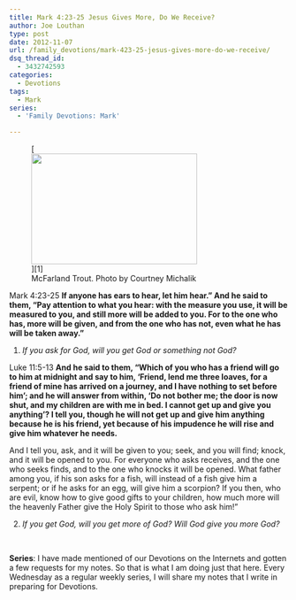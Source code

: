 ```yaml
---
title: Mark 4:23-25 Jesus Gives More, Do We Receive?
author: Joe Louthan
type: post
date: 2012-11-07
url: /family_devotions/mark-423-25-jesus-gives-more-do-we-receive/
dsq_thread_id:
  - 3432742593
categories:
  - Devotions
tags:
  - Mark
series:
  - 'Family Devotions: Mark'

---
```

<figure id="attachment_1256" style="width: 300px" class="wp-caption alignright">[<img class="size-medium wp-image-1256" title="Mcfarland-Trout-Courtney-M" alt="" src="https://i2.wp.com/theologic.us/wp-content/uploads/2012/11/Mcfarland-Trout-Courtney-M.jpg?resize=300%2C200" width="300" height="200" srcset="https://i2.wp.com/theologic.us/wp-content/uploads/2012/11/Mcfarland-Trout-Courtney-M.jpg?resize=300%2C200 300w, https://i2.wp.com/theologic.us/wp-content/uploads/2012/11/Mcfarland-Trout-Courtney-M.jpg?w=450 450w" sizes="(max-width: 300px) 100vw, 300px" data-recalc-dims="1" />][1]<figcaption class="wp-caption-text">McFarland Trout. Photo by Courtney Michalik</figcaption></figure>

Mark 4:23-25 **If anyone has ears to hear, let him hear.” And he said to them, “Pay attention to what you hear: with the measure you use, it will be measured to you, and still more will be added to you. For to the one who has, more will be given, and from the one who has not, even what he has will be taken away.”**

1. _If you ask for God, will you get God or something not God?_

Luke 11:5-13 **And he said to them, “Which of you who has a friend will go to him at midnight and say to him, ‘Friend, lend me three loaves, for a friend of mine has arrived on a journey, and I have nothing to set before him’; and he will answer from within, ‘Do not bother me; the door is now shut, and my children are with me in bed. I cannot get up and give you anything’? I tell you, though he will not get up and give him anything because he is his friend, yet because of his impudence he will rise and give him whatever he needs.**

And I tell you, ask, and it will be given to you; seek, and you will find; knock, and it will be opened to you. For everyone who asks receives, and the one who seeks finds, and to the one who knocks it will be opened. What father among you, if his son asks for a fish, will instead of a fish give him a serpent; or if he asks for an egg, will give him a scorpion? If you then, who are evil, know how to give good gifts to your children, how much more will the heavenly Father give the Holy Spirit to those who ask him!”

2. _If you get God, will you get more of God? Will God give you more God?_

&nbsp;

**Series**: I have made mentioned of our Devotions on the Internets and gotten a few requests for my notes. So that is what I am doing just that here. Every Wednesday as a regular weekly series, I will share my notes that I write in preparing for Devotions.

 [1]: http://www.331fish.com/